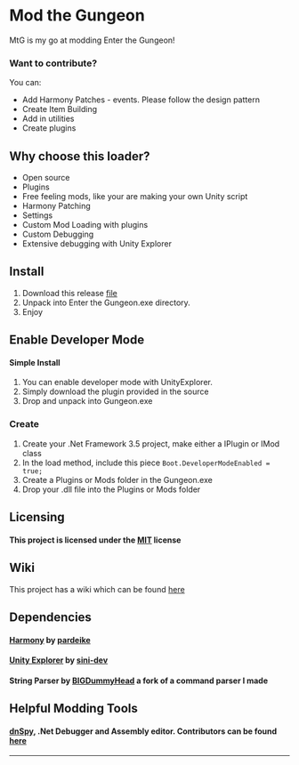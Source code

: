 # Mod the Gungeon

MtG is my go at modding Enter the Gungeon!

### Want to contribute?

You can:

* Add Harmony Patches - events. Please follow the design pattern
* Create Item Building 
* Add in utilities
* Create plugins

## Why choose this loader?

* Open source
* Plugins
* Free feeling mods, like your are making your own Unity script
* Harmony Patching
* Settings
* Custom Mod Loading with plugins
* Custom Debugging
* Extensive debugging with Unity Explorer

## Install

1. Download this release [file](https://github.com/BIGDummyHead/MtG/releases/tag/1.0.0.0)
2. Unpack into Enter the Gungeon.exe directory.
3. Enjoy

## Enable Developer Mode

#### Simple Install
1. You can enable developer mode with UnityExplorer.
2. Simply download the plugin provided in the source
3. Drop and unpack into Gungeon.exe

### Create 

1. Create your .Net Framework 3.5 project, make either a IPlugin or IMod class
2. In the load method, include this piece ``Boot.DeveloperModeEnabled = true;``
3. Create a Plugins or Mods folder in the Gungeon.exe
4. Drop your .dll file into the Plugins or Mods folder

## Licensing

#### This project is licensed under the [MIT](https://github.com/BIGDummyHead/MtG/blob/master/LICENSE) license

## Wiki

This project has a wiki which can be found [here](https://github.com/BIGDummyHead/MtG/wiki)

## Dependencies

#### [Harmony](https://github.com/pardeike/Harmony) by [pardeike](https://github.com/pardeike)

#### [Unity Explorer](https://github.com/sinai-dev/UnityExplorer) by [sini-dev](https://github.com/sinai-dev)

#### String Parser by [BIGDummyHead](https://github.com/bigdummyhead) a fork of a command parser I made

## Helpful Modding Tools

#### [dnSpy](https://github.com/dnSpy/dnSpy), .Net Debugger and Assembly editor. Contributors can be found [here](https://github.com/dnSpy/dnSpy/graphs/contributors)

_________________________________________________
